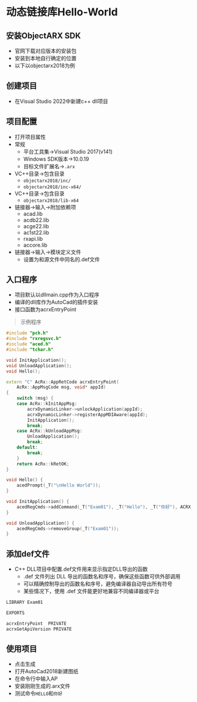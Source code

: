 # 动态链接库Hello-World

## 安装ObjectARX SDK

- 官网下载对应版本的安装包
- 安装到本地自行确定的位置
- 以下以objectarx2018为例

## 创建项目

- 在Visual Studio 2022中新建c++ dll项目

## 项目配置
- 打开项目属性
- 常规
  - 平台工具集->Visual Studio 2017(v141)
  - Windows SDK版本->10.0.19
  - 目标文件扩展名->`.arx`
- VC++目录->包含目录
  - `objectarx2018/inc/`
  - `objectarx2018/inc-x64/`
- VC++目录->包含目录
  - `objectarx2018/lib-x64`
- 链接器->输入->附加依赖项
  - acad.lib
  - acdb22.lib
  - acge22.lib
  - ac1st22.lib
  - rxapi.lib
  - accore.lib
- 链接器->输入->模块定义文件
  - 设置为和源文件中同名的.def文件

## 入口程序

- 项目默认以dllmain.cpp作为入口程序
- 编译的dll库作为AutoCad的插件安装
- 接口函数为acrxEntryPoint

> 示例程序

```cpp
#include "pch.h"
#include "rxregsvc.h"
#include "aced.h"
#include "tchar.h"

void InitApplication();
void UnloadApplication();
void Hello();

extern "C" AcRx::AppRetCode acrxEntryPoint(
    AcRx::AppMsgCode msg, void* appId)
{
    switch (msg) {
    case AcRx::kInitAppMsg:
        acrxDynamicLinker->unlockApplication(appId);
        acrxDynamicLinker->registerAppMDIAware(appId);
        InitApplication();
        break;
    case AcRx::kUnloadAppMsg:
        UnloadApplication();
        break;
    default:
        break;
    }
    return AcRx::kRetOK;
}

void Hello() {
    acedPrompt(_T("\nHello World"));
}

void InitApplication() {
    acedRegCmds->addCommand(_T("Exam01"), _T("Hello"), _T("你好"), ACRX_CMD_MODAL, Hello);
}

void UnloadApplication() {
    acedRegCmds->removeGroup(_T("Exam01"));
} 
```

## 添加def文件

- C++ DLL项目中配置.def文件用来显示指定DLL导出的函数
  - .def 文件列出 DLL 导出的函数名和序号，确保这些函数可供外部调用
  - 可以精确控制导出的函数名和序号，避免编译器自动导出所有符号
  - 某些情况下，使用 .def 文件能更好地兼容不同编译器或平台
  
```def
LIBRARY Exam01

EXPORTS

acrxEntryPoint	PRIVATE
acrxGetApiVersion PRIVATE
```

## 使用项目

- 点击生成
- 打开AutoCad2018新建图纸
- 在命令行中输入AP
- 安装刚刚生成的.arx文件
- 测试命令`HELLO`和`你好`
